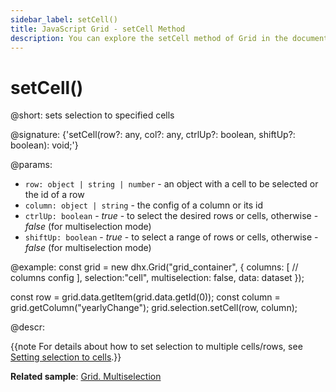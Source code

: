 ```yaml
---
sidebar_label: setCell()
title: JavaScript Grid - setCell Method 
description: You can explore the setCell method of Grid in the documentation of the DHTMLX JavaScript UI library. Browse developer guides and API reference, try out code examples and live demos, and download a free 30-day evaluation version of DHTMLX Suite 7.
---
```


# setCell()

@short: sets selection to specified cells

@signature: {'setCell(row?: any, col?: any, ctrlUp?: boolean, shiftUp?: boolean): void;'}

@params:
- `row: object | string | number` - an object with a cell to be selected or the id of a row
- `column: object | string` - the config of a column or its id
- `ctrlUp: boolean` - *true* - to select the desired rows or cells, otherwise - *false* (for multiselection mode)
- `shiftUp: boolean` - *true* - to select a range of rows or cells, otherwise - *false* (for multiselection mode)

@example:
const grid = new dhx.Grid("grid_container", {
    columns: [
        // columns config
    ],
    selection:"cell",
    multiselection: false, 
    data: dataset
});

const row = grid.data.getItem(grid.data.getId(0));
const column = grid.getColumn("yearlyChange");
grid.selection.setCell(row, column);

@descr:

{{note For details about how to set selection to multiple cells/rows, see [Setting selection to cells](grid/usage_selection.md#setting-selection-to-cells).}}

**Related sample**: [Grid. Multiselection](https://snippet.dhtmlx.com/4nj0e9ye)

[comment]: # (@related: grid/usage_selection.md)

[comment]: # (@relatedapi: grid/api/selection/selection_enable_method.md grid/api/selection/selection_removecell_method.md)
